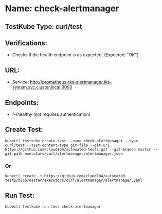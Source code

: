# Name: check-alertmanager

## TestKube Type: curl/test

## Verifications:

- Checks if the health endpoint is as expected. (Expected: "OK")
 
## URL:

- Service: http://prometheus-tks-alertmanager.tks-system.svc.cluster.local:9093

## Endpoints:

- /-/healthy (not requires authentication)

## Create Test:

```
kubectl testkube create test --name check-alertmanager --type curl/test --test-content-type git-file --git-uri https://github.com/cloud104/automated-tests.git --git-branch master --git-path executors/curl/alertmanager/alertmanager.json
```

### Or

```
kubectl create -f https://github.com/cloud104/automated-tests/blob/master/executors/curl/alertmanager/alertmanager.yaml
```

## Run Test:

```
kubectl testkube run test check-alertmanager
```